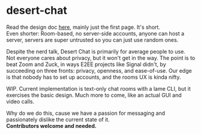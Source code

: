 # desert-chat
Read the design doc [here](https://docs.google.com/document/d/1BORD3gDLjhp_MjSfiBAAVqthWbmlx__7iy-Il8MSCx0/edit?usp=sharing), mainly just the first page. It's short. \
Even shorter: Room-based, no server-side accounts, anyone can host a server, servers are super untrusted so you can just use random ones.

Despite the nerd talk, Desert Chat is primarily for average people to use. Not everyone cares about privacy, but it won't get in the way. The point is to beat Zoom and Zuck, in ways E2EE projects like Signal didn't, by succeeding on three fronts: privacy, openness, and ease-of-use. Our edge is that nobody has to set up accounts, and the rooms UX is kinda nifty.

WIP. Current implementation is text-only chat rooms with a lame CLI, but it exercises the basic design. Much more to come, like an actual GUI and video calls.

Why do we do this, cause we have a passion for messaging and passionately dislike the current state of it. \
**Contributors welcome and needed.**
